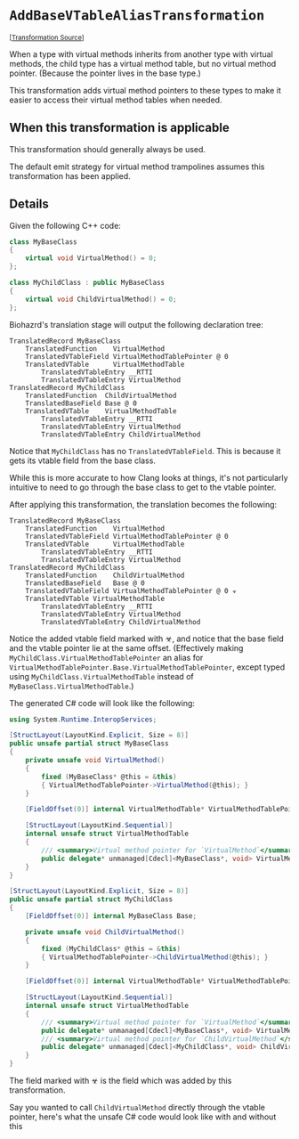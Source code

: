`AddBaseVTableAliasTransformation`
===================================================================================================

<small>\[[Transformation Source](../../Biohazrd.CSharp/#Transformations/AddBaseVTableAliasTransformation.cs)\]</small>

When a type with virtual methods inherits from another type with virtual methods, the child type has a virtual method table, but no virtual method pointer. (Because the pointer lives in the base type.)

This transformation adds virtual method pointers to these types to make it easier to access their virtual method tables when needed.

## When this transformation is applicable

This transformation should generally always be used.

The default emit strategy for virtual method trampolines assumes this transformation has been applied.

## Details

Given the following C++ code:

```cpp
class MyBaseClass
{
    virtual void VirtualMethod() = 0;
};

class MyChildClass : public MyBaseClass
{
    virtual void ChildVirtualMethod() = 0;
};
```

Biohazrd's translation stage will output the following declaration tree:

```
TranslatedRecord MyBaseClass
    TranslatedFunction    VirtualMethod
    TranslatedVTableField VirtualMethodTablePointer @ 0
    TranslatedVTable      VirtualMethodTable
        TranslatedVTableEntry __RTTI
        TranslatedVTableEntry VirtualMethod
TranslatedRecord MyChildClass
    TranslatedFunction  ChildVirtualMethod
    TranslatedBaseField Base @ 0
    TranslatedVTable    VirtualMethodTable
        TranslatedVTableEntry __RTTI
        TranslatedVTableEntry VirtualMethod
        TranslatedVTableEntry ChildVirtualMethod
```

Notice that `MyChildClass` has no `TranslatedVTableField`. This is because it gets its vtable field from the base class.

While this is more accurate to how Clang looks at things, it's not particularly intuitive to need to go through the base class to get to the vtable pointer.

After applying this transformation, the translation becomes the following:

```
TranslatedRecord MyBaseClass
    TranslatedFunction    VirtualMethod
    TranslatedVTableField VirtualMethodTablePointer @ 0
    TranslatedVTable      VirtualMethodTable
        TranslatedVTableEntry __RTTI
        TranslatedVTableEntry VirtualMethod
TranslatedRecord MyChildClass
    TranslatedFunction    ChildVirtualMethod
    TranslatedBaseField   Base @ 0
    TranslatedVTableField VirtualMethodTablePointer @ 0 ☣
    TranslatedVTable VirtualMethodTable
        TranslatedVTableEntry __RTTI
        TranslatedVTableEntry VirtualMethod
        TranslatedVTableEntry ChildVirtualMethod
```

Notice the added vtable field marked with ☣, and notice that the base field and the vtable pointer lie at the same offset. (Effectively making `MyChildClass.VirtualMethodTablePointer` an alias for `VirtualMethodTablePointer.Base.VirtualMethodTablePointer`, except typed using `MyChildClass.VirtualMethodTable` instead of `MyBaseClass.VirtualMethodTable`.)

The generated C# code will look like the following:

```csharp
using System.Runtime.InteropServices;

[StructLayout(LayoutKind.Explicit, Size = 8)]
public unsafe partial struct MyBaseClass
{
    private unsafe void VirtualMethod()
    {
        fixed (MyBaseClass* @this = &this)
        { VirtualMethodTablePointer->VirtualMethod(@this); }
    }

    [FieldOffset(0)] internal VirtualMethodTable* VirtualMethodTablePointer;

    [StructLayout(LayoutKind.Sequential)]
    internal unsafe struct VirtualMethodTable
    {
        /// <summary>Virtual method pointer for `VirtualMethod`</summary>
        public delegate* unmanaged[Cdecl]<MyBaseClass*, void> VirtualMethod;
    }
}

[StructLayout(LayoutKind.Explicit, Size = 8)]
public unsafe partial struct MyChildClass
{
    [FieldOffset(0)] internal MyBaseClass Base;

    private unsafe void ChildVirtualMethod()
    {
        fixed (MyChildClass* @this = &this)
        { VirtualMethodTablePointer->ChildVirtualMethod(@this); }
    }

    [FieldOffset(0)] internal VirtualMethodTable* VirtualMethodTablePointer; // ☣

    [StructLayout(LayoutKind.Sequential)]
    internal unsafe struct VirtualMethodTable
    {
        /// <summary>Virtual method pointer for `VirtualMethod`</summary>
        public delegate* unmanaged[Cdecl]<MyBaseClass*, void> VirtualMethod;
        /// <summary>Virtual method pointer for `ChildVirtualMethod`</summary>
        public delegate* unmanaged[Cdecl]<MyChildClass*, void> ChildVirtualMethod;
    }
}
```

The field marked with ☣ is the field which was added by this transformation.

Say you wanted to call `ChildVirtualMethod` directly through the vtable pointer, here's what the unsafe C# code would look like with and without this 

